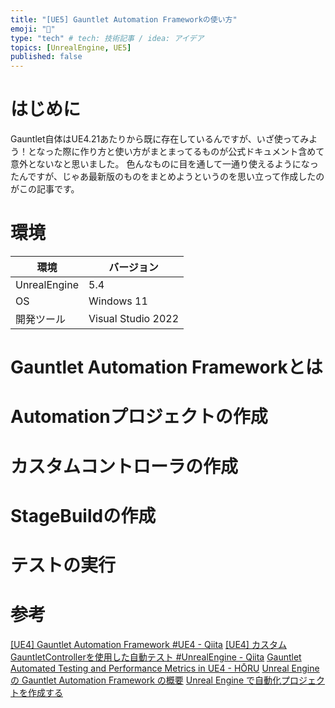 ```yaml
---
title: "[UE5] Gauntlet Automation Frameworkの使い方"
emoji: "🤖"
type: "tech" # tech: 技術記事 / idea: アイデア
topics: [UnrealEngine, UE5]
published: false
---
```


# はじめに
Gauntlet自体はUE4.21あたりから既に存在しているんですが、いざ使ってみよう！となった際に作り方と使い方がまとまってるものが公式ドキュメント含めて意外とないなと思いました。
色んなものに目を通して一通り使えるようになったんですが、じゃあ最新版のものをまとめようというのを思い立って作成したのがこの記事です。

# 環境
| 環境       | バージョン |
|------------|------------|
|UnrealEngine|5.4        |
|OS          |Windows 11 |
|開発ツール   |Visual Studio 2022|

# Gauntlet Automation Frameworkとは

# Automationプロジェクトの作成

# カスタムコントローラの作成

# StageBuildの作成

# テストの実行

# 参考
[\[UE4\] Gauntlet Automation Framework \#UE4 \- Qiita](https://qiita.com/donbutsu17/items/cd17d500a9fed143e061)
[\[UE4\] カスタムGauntletControllerを使用した自動テスト \#UnrealEngine \- Qiita](https://qiita.com/donbutsu17/items/69988ad7db88f74ea084)
[Gauntlet Automated Testing and Performance Metrics in UE4 \- HŌRU](https://horugame.com/gauntlet-automated-testing-and-performance-metrics-in-ue4/)
[Unreal Engine の Gauntlet Automation Framework の概要](https://dev.epicgames.com/documentation/ja-jp/unreal-engine/gauntlet-automation-framework-overview-in-unreal-engine)
[Unreal Engine で自動化プロジェクトを作成する](https://dev.epicgames.com/documentation/ja-jp/unreal-engine/create-an-automation-project-in-unreal-engine)

